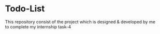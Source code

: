 # Todo-List
This repository consist of the project which is designed &amp; developed by me to complete my internship task-4
